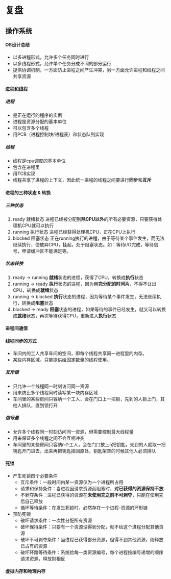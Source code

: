 # 复盘
## 操作系统
#### OS设计总结
- 以多进程形式，允许多个任务同时进行
- 以多线程形式，允许单个任务分成不同的部分运行
- 提供协调机制，一方面防止进程之间产生冲突，另一方面允许进程和线程之间共享资源

#### [进程和线程](http://www.ruanyifeng.com/blog/2013/04/processes_and_threads.html)
##### 进程
- 是正在运行的程序的实例
- 进程是资源分配的基本单位
- 可以包含多个线程
- 用PCB（进程控制块/进程表）和状态队列实现
##### 线程
- 线程是cpu调度的基本单位
- 包含在进程里
- 用TCB实现
- 线程共享了进程的上下文，因此统一进程的线程之间要进行**同步**和**互斥**

#### 进程的三种状态 & 转换
##### 三种状态
1. ready 就绪状态
    进程已经被分配到**除CPU以外**的所有必要资源，只要获得处理机CPU就可以执行
2. running 执行状态
    进程已经获得处理机CPU，正在CPU上执行
3. blocked 阻塞状态
    正在running执行的进程，由于等待某个事件发生，而无法继续执行，便放弃CPU，挂起，处于阻塞状态。如：等待I/O完成，等待信号，申请缓冲区不能满足等。
##### 状态转换
1. ready -> running
    **就绪**状态的进程，获得了CPU，转换成**执行**状态
2. running -> ready
    **执行**状态的进程，因为用**完分配的时间片**，不得不让出CPU，转换成**就绪**状态
3. running -> blocked
    **执行**状态的进程，因为等待某个事件发生，无法继续执行，转换成**阻塞**状态
4. blocked -> ready
    **阻塞**状态的进程，如果等待的事件已经发生，就又可以转换成**就绪**状态，再次等待获得CPU，重新进入**执行**状态

#### 进程间通信


#### 线程同步的方式
- 车间内的工人共享车间的空间，即每个线程共享同一进程里的内存。
- 某些内存区域，只能提供给固定数量的线程使用。
##### 互斥锁
- 只允许一个线程同一时刻访问同一资源
- 用来防止多个线程同时读写某一块内存区域
- 车间里的某些房间只容纳一个工人，会在门口上一把锁，先到的人锁上门，其他人排队，直到锁打开
##### 信号量
- 允许多个线程同一时刻访问同一资源，但需要控制最大线程量
- 用来保证多个线程之间不会互相冲突
- 车间里的某些房间只容纳n个工人，会在门口放上n把钥匙，先到的人就取一把钥匙开门进去，出来再把钥匙挂回原处，钥匙架空的时候其他人必须排队


#### 死锁
- 产生死锁四个必要条件
    - 互斥条件：一段时间内某一资源仅为一个进程所占用
    - 请求和保持条件：当进程因请求资源而阻塞时，**对已获得的资源保持不放**
    - 不剥夺条件：进程已获得的资源在**未使用完之前不可剥夺**，只能在使用完后自己释放
    - 循环等待条件：在发生死锁时，必然存在一个进程-资源的环形链
- 预防死锁
    - 破坏请求条件：一次性分配所有资源
    - 破坏保持条件：只要有一个资源没得到分配，就不给这个进程分配其他资源
    - 破坏不可剥夺条件：当进程已获得部分资源，但得不到其他资源，则释放已占有的资源
    - 破坏环路等待条件：系统给每一类资源编号，每个进程按编号递增的顺序请求资源，释放则相反

#### 虚拟内存和物理内存
